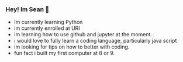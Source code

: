 ### Hey! Im Sean 👋
- Im currently learning Python
- im currently enrolled at URI
- im learning how to use github and jupyter at the moment.
- i would love to fully learn a coding language, particularly java script
- im looking for tips on how to better with coding.
- fun fact i built my first computer at 8 or 9.
<!--
**SeanDot/SeanDot** is a ✨ _special_ ✨ repository because its `README.md` (this file) appears on your GitHub profile.

Here are some ideas to get you started:

- 🔭 I’m currently working on ...
- 🌱 I’m currently learning ...
- 👯 I’m looking to collaborate on ...
- 🤔 I’m looking for help with ...
- 💬 Ask me about ...
- 📫 How to reach me: ...
- 😄 Pronouns: ...
- ⚡ Fun fact: ...
-->
